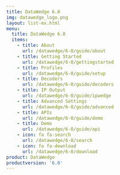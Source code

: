 ```yaml
---
title: DataWedge 6.0
img: datawedge_logo.png
layout: list-mx.html
menu: 
  title: DataWedge 6.0
  items:
    - title: About
      url: /datawedge/6-0/guide/about
    - title: Getting Started
      url: /datawedge/6-0/gettingstarted
    - title: Profiles
      url: /datawedge/6-0/guide/setup
    - title: Decoders
      url: /datawedge/6-0/guide/decoders
    - title: IP Output
      url: /datawedge/6-0/guide/ipwedge
    - title: Advanced Settings
      url: /datawedge/6-0/guide/advanced
    - title: APIs
      url: /datawedge/6-0/guide/demo
    - title: Demo
      url: /datawedge/6-0/guide/api
    - icon: fa fa-search
      url: /datawedge/6-0/search
    - icon: fa fa-download
      url: /datawedge/6-0/download
product: DataWedge
productversion: '6.0'
---
```

